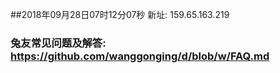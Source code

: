 ##2018年09月28日07时12分07秒 新址: 159.65.163.219
### 兔友常见问题及解答: https://github.com/wanggonging/d/blob/w/FAQ.md
